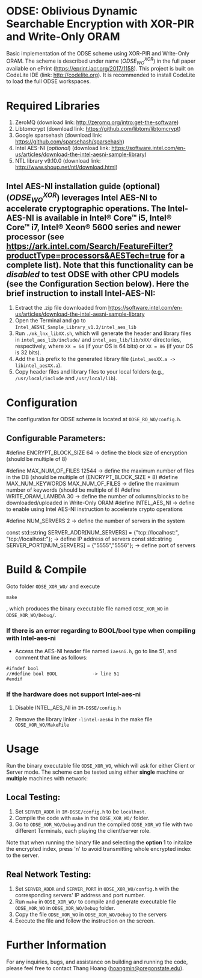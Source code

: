 # ODSE: Oblivious Dynamic Searchable Encryption with XOR-PIR and Write-Only ORAM

Basic implementation of the ODSE scheme using XOR-PIR and Write-Only ORAM. The scheme is described under name $(ODSE^{XOR}_{WO})$ in the full paper available on ePrint (https://eprint.iacr.org/2017/1158). This project is built on CodeLite IDE (link: http://codelite.org). It is recommended to install CodeLite to load the full ODSE workspaces. 


# Required Libraries
1. ZeroMQ (download link: http://zeromq.org/intro:get-the-software)
2. Libtomcrypt (download link: https://github.com/libtom/libtomcrypt)
3. Google sparsehash (download link: https://github.com/sparsehash/sparsehash)
4. Intel AES-NI (*optional*) (download link: https://software.intel.com/en-us/articles/download-the-intel-aesni-sample-library)
5. NTL library v9.10.0  (download link: http://www.shoup.net/ntl/download.html) 
## Intel AES-NI installation guide (optional) $(ODSE^{XOR}_{WO})$ leverages Intel AES-NI to accelerate cryptographic operations. The Intel-AES-NI is available in Intel® Core™ i5, Intel® Core™ i7, Intel® Xeon® 5600 series and newer processor (see https://ark.intel.com/Search/FeatureFilter?productType=processors&AESTech=true for a complete list). Note that this functionality can be *disabled* to test ODSE with other CPU models (see the Configuration Section below). Here the brief instruction to install Intel-AES-NI:

1. Extract the .zip file downloaded from https://software.intel.com/en-us/articles/download-the-intel-aesni-sample-library
2. Open the Terminal and go to `Intel_AESNI_Sample_Library_v1.2/intel_aes_lib`
3. Run `./mk_lnx_libXX.sh`, which will generate the header and library files in `intel_aes_lib/include/` and `intel_aes_lib/lib/xXX/` directories, respectively, where ``XX = 64`` (if your OS is 64 bits) or ``XX = 86`` (if your OS is 32 bits).
4. Add the `lib` prefix to the generated library file (`intel_aesXX.a -> libintel_aesXX.a`).
5. Copy header files and library files to your local folders (e.g., `/usr/local/include` and `/usr/local/lib`).


# Configuration
The configuration for ODSE scheme is located at ``ODSE_RO_WO/config.h``. 

## Configurable Parameters:

#define ENCRYPT_BLOCK_SIZE 64                   -> define the block size of encryption (should be multiple of 8)

#define MAX_NUM_OF_FILES 12544                  -> define the maximum number of files in the DB (should be multiple of (ENCRYPT_BLOCK_SIZE * 8)
#define MAX_NUM_KEYWORDS MAX_NUM_OF_FILES       -> define the maximum number of keywords (should be multiple of 8)
#define WRITE_ORAM_LAMBDA 30                    -> define the number of columns/blocks to be downloaded/uploaded in Write-Only ORAM
#define INTEL_AES_NI                            -> define to enable using Intel AES-NI instruction to accelerate crypto operations

#define NUM_SERVERS 2                           -> define the number of servers in the system


const std::string SERVER_ADDR[NUM_SERVERS] = {"tcp://localhost:", "tcp://localhost:"};  -> define IP address of servers
const std::string SERVER_PORT[NUM_SERVERS] = {"5555","5556"};                           -> define port of servers

# Build & Compile
Goto folder ``ODSE_XOR_WO/`` and execute
``` 
make
```

, which produces the binary executable file named ```ODSE_XOR_WO``` in ``ODSE_XOR_WO/Debug/``.

### If there is an error regarding to BOOL/bool type when compiling with Intel-aes-ni

- Access the AES-NI header file named ``iaesni.h``, go to line 51, and comment that line as follows:

```
#ifndef bool
//#define bool BOOL 			-> line 51
#endif
```

### If the hardware does not support Intel-aes-ni

1. Disable INTEL_AES_NI in ``IM-DSSE/config.h``

2. Remove the library linker ``-lintel-aes64``  in the make file ``ODSE_XOR_WO/MakeFile``


# Usage

Run the binary executable file ```ODSE_XOR_WO```, which will ask for either Client or Server mode. The scheme can be tested using either **single** machine or **multiple** machines with network:

## Local Testing:
1. Set ``SERVER_ADDR`` in ``IM-DSSE/config.h`` to be ``localhost``. 
2. Compile the code with ``make`` in the ``ODSE_XOR_WO/`` folder. 
4. Go to ``ODSE_XOR_WO/Debug`` and run the compiled ``ODSE_XOR_WO`` file with two different Terminals, each playing the client/server role.

Note that when running the binary file and selecting the <b>option 1</b> to initalize the encrypted index, press 'n' to avoid transmitting whole encrypted index to the server.

## Real Network Testing:
1. Set ``SERVER_ADDR`` and  ``SERVER_PORT`` in ``ODSE_XOR_WO/config.h`` with the corresponding servers' IP address  and port number.
2. Run ``make`` in ``ODSE_XOR_WO/`` to compile and generate executable file ``ODSE_XOR_WO`` in ``ODSE_XOR_WO/Debug`` folder.
3. Copy the file ``ODSE_XOR_WO`` in ``ODSE_XOR_WO/Debug`` to the servers
4. Execute the file and follow the instruction on the screen.


# Further Information
For any inquiries, bugs, and assistance on building and running the code, please feel free to contact Thang Hoang (hoangmin@oregonstate.edu).
